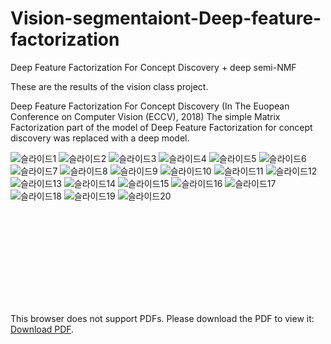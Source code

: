 # Vision-segmentaiont-Deep-feature-factorization
Deep Feature Factorization For Concept Discovery  + deep semi-NMF


These are the results of the vision class project.

Deep Feature Factorization For Concept Discovery (In The Euopean Conference on Computer Vision (ECCV), 2018)
The simple Matrix Factorization part of the model of Deep Feature Factorization for concept discovery was replaced with a deep model.





![슬라이드1](https://user-images.githubusercontent.com/37695581/124406334-169cf380-dd7c-11eb-895a-3b7899f92ca0.JPG)
![슬라이드2](https://user-images.githubusercontent.com/37695581/124406335-169cf380-dd7c-11eb-97d2-06601a33b25b.JPG)
![슬라이드3](https://user-images.githubusercontent.com/37695581/124406336-17358a00-dd7c-11eb-9a73-ade2a34d17e5.JPG)
![슬라이드4](https://user-images.githubusercontent.com/37695581/124406337-17ce2080-dd7c-11eb-8a04-b9ab7f427ec1.JPG)
![슬라이드5](https://user-images.githubusercontent.com/37695581/124406338-17ce2080-dd7c-11eb-8040-86fb8699e671.JPG)
![슬라이드6](https://user-images.githubusercontent.com/37695581/124406340-1866b700-dd7c-11eb-8f1f-02af09c1a55a.JPG)
![슬라이드7](https://user-images.githubusercontent.com/37695581/124406341-1866b700-dd7c-11eb-8aa2-2f5a6ab1b632.JPG)
![슬라이드8](https://user-images.githubusercontent.com/37695581/124406344-18ff4d80-dd7c-11eb-91ac-6c7bf5d6cb32.JPG)
![슬라이드9](https://user-images.githubusercontent.com/37695581/124406345-1997e400-dd7c-11eb-8ea3-e98a6e83881f.JPG)
![슬라이드10](https://user-images.githubusercontent.com/37695581/124406346-1997e400-dd7c-11eb-80c2-6afa1f38c327.JPG)
![슬라이드11](https://user-images.githubusercontent.com/37695581/124406349-1a307a80-dd7c-11eb-9d33-756605b140be.JPG)
![슬라이드12](https://user-images.githubusercontent.com/37695581/124406350-1a307a80-dd7c-11eb-9f94-761e94cfe0ac.JPG)
![슬라이드13](https://user-images.githubusercontent.com/37695581/124406351-1ac91100-dd7c-11eb-9c01-68e5d9f274ec.JPG)
![슬라이드14](https://user-images.githubusercontent.com/37695581/124406354-1b61a780-dd7c-11eb-94c8-a7d9110c9de9.JPG)
![슬라이드15](https://user-images.githubusercontent.com/37695581/124406355-1b61a780-dd7c-11eb-9bd5-28faa02bb6de.JPG)
![슬라이드16](https://user-images.githubusercontent.com/37695581/124406356-1bfa3e00-dd7c-11eb-85ce-a4ea02e89ce7.JPG)
![슬라이드17](https://user-images.githubusercontent.com/37695581/124406359-1bfa3e00-dd7c-11eb-985e-6064b30875ce.JPG)
![슬라이드18](https://user-images.githubusercontent.com/37695581/124406328-143a9980-dd7c-11eb-9661-2c2e67c9c608.JPG)
![슬라이드19](https://user-images.githubusercontent.com/37695581/124406331-16045d00-dd7c-11eb-9a84-9bf7e94ecfe9.JPG)
![슬라이드20](https://user-images.githubusercontent.com/37695581/124406333-16045d00-dd7c-11eb-976a-19e377589b47.JPG)

<object data="https://github.com/SehwanMoon/Vision-segmentaiont-Deep-feature-factorization/files/6760945/vision.pdf" width="700px" height="700px">
    <embed src="https://github.com/SehwanMoon/Vision-segmentaiont-Deep-feature-factorization/files/6760945/vision.pdf">
        <p>This browser does not support PDFs. Please download the PDF to view it: <a href="https://github.com/SehwanMoon/Vision-segmentaiont-Deep-feature-factorization/files/6760945/vision.pdf">Download PDF</a>.</p>
    </embed>
</object>

